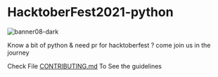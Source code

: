 # HacktoberFest2021-python

![banner08-dark](https://user-images.githubusercontent.com/91767132/135778321-4e586131-a097-4613-ae4f-573b9972e99c.png)


Know a bit of python & need pr for hacktoberfest ? come join us in the journey

Check File [CONTRIBUTING.md](https://github.com/Priyasad1997/HacktoberFest2021-python/blob/main/CONTRIBUTING.md) To See the guidelines
